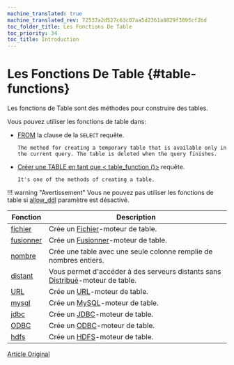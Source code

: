 ```yaml
---
machine_translated: true
machine_translated_rev: 72537a2d527c63c07aa5d2361a8829f3895cf2bd
toc_folder_title: Les Fonctions De Table
toc_priority: 34
toc_title: Introduction
---
```


# Les Fonctions De Table {#table-functions}

Les fonctions de Table sont des méthodes pour construire des tables.

Vous pouvez utiliser les fonctions de table dans:

-   [FROM](../statements/select/from.md) la clause de la `SELECT` requête.

        The method for creating a temporary table that is available only in the current query. The table is deleted when the query finishes.

-   [Créer une TABLE en tant que \< table_function ()\>](../statements/create.md#create-table-query) requête.

        It's one of the methods of creating a table.

!!! warning "Avertissement"
    Vous ne pouvez pas utiliser les fonctions de table si [allow_ddl](../../operations/settings/permissions-for-queries.md#settings_allow_ddl) paramètre est désactivé.

| Fonction              | Description                                                                                                                         |
|-----------------------|-------------------------------------------------------------------------------------------------------------------------------------|
| [fichier](file.md)    | Crée un [Fichier](../../engines/table-engines/special/file.md)-moteur de table.                                                     |
| [fusionner](merge.md) | Crée un [Fusionner](../../engines/table-engines/special/merge.md)-moteur de table.                                                  |
| [nombre](numbers.md)  | Crée une table avec une seule colonne remplie de nombres entiers.                                                                   |
| [distant](remote.md)  | Vous permet d'accéder à des serveurs distants sans [Distribué](../../engines/table-engines/special/distributed.md)-moteur de table. |
| [URL](url.md)         | Crée un [URL](../../engines/table-engines/special/url.md)-moteur de table.                                                          |
| [mysql](mysql.md)     | Crée un [MySQL](../../engines/table-engines/integrations/mysql.md)-moteur de table.                                                 |
| [jdbc](jdbc.md)       | Crée un [JDBC](../../engines/table-engines/integrations/jdbc.md)-moteur de table.                                                   |
| [ODBC](odbc.md)       | Crée un [ODBC](../../engines/table-engines/integrations/odbc.md)-moteur de table.                                                   |
| [hdfs](hdfs.md)       | Crée un [HDFS](../../engines/table-engines/integrations/hdfs.md)-moteur de table.                                                   |

[Article Original](https://clickhouse.tech/docs/en/query_language/table_functions/) <!--hide-->
